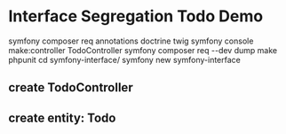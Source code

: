 # Interface Segregation Todo Demo

symfony composer req annotations doctrine twig
symfony console make:controller TodoController
symfony composer req --dev dump make phpunit
cd symfony-interface/
symfony new symfony-interface


## create TodoController


## create entity: Todo
